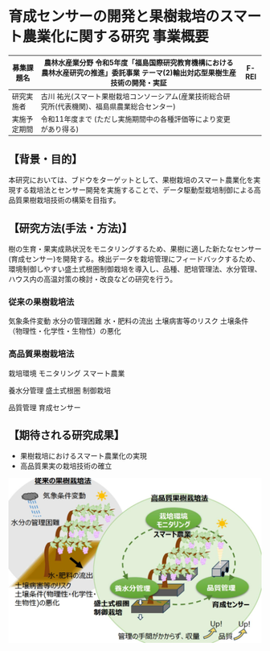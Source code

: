 # 育成センサーの開発と果樹栽培のスマート農業化に関する研究 事業概要

| 募集課題名 | 農林水産業分野 令和5年度「福島国際研究教育機構における農林水産研究の推進」委託事業 テーマ(2)輸出対応型果樹生産技術の開発・実証| F-REI |
| --- | --- | --- |
| 研究実施者 | 古川 祐光(スマート果樹栽培コンソーシアム(産業技術総合研究所(代表機関)、福島県農業総合センター) |  |
| 実施予定期間 | 令和11年度まで (ただし実施期間中の各種評価等により変更があり得る) |  |

## 【背景・目的】

本研究においては、ブドウをターゲットとして、果樹栽培のスマート農業化を実現する栽培法とセンサー開発を実施することで、データ駆動型栽培制御による高品質果樹栽培技術の構築を目指す。

## 【研究方法(手法・方法)】

樹の生育・果実成熟状況をモニタリングするため、果樹に適した新たなセンサー(育成センサー)を開発する。検出データを栽培管理にフィードバックするため、環境制御しやすい盛土式根圏制御栽培を導入し、品種、肥培管理法、水分管理、ハウス内の高温対策の検討・改良などの研究を行う。

### 従来の果樹栽培法

気象条件変動
水分の管理困難
水・肥料の流出
土壌病害等のリスク
土壌条件（物理性・化学性・生物性）の悪化

### 高品質果樹栽培法

栽培環境
モニタリング
スマート農業

養水分管理
盛土式根圏
制御栽培

品質管理
育成センサー

## 【期待される研究成果】

- 果樹栽培におけるスマート農業化の実現
- 高品質果実の栽培技術の確立

![](_page_0_Figure_9.jpeg)

